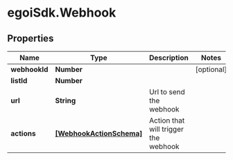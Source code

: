 # egoiSdk.Webhook

## Properties
Name | Type | Description | Notes
------------ | ------------- | ------------- | -------------
**webhookId** | **Number** |  | [optional] 
**listId** | **Number** |  | 
**url** | **String** | Url to send the webhook | 
**actions** | [**[WebhookActionSchema]**](WebhookActionSchema.md) | Action that will trigger the webhook | 


